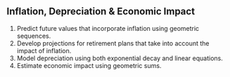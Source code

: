 ## Inflation, Depreciation & Economic Impact

1. Predict future values that incorporate inflation using geometric sequences.
2. Develop projections for retirement plans that take into account the impact of inflation.
3. Model depreciation using both exponential decay and linear equations.
4. Estimate economic impact using geometric sums.



